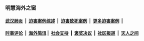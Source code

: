 
### 明慧海外之窗

####  [武汉肺炎](indexes/365.md?t=03120400) &nbsp;|&nbsp;  [迫害案例综述](indexes/328.md?t=03120400) &nbsp;|&nbsp; [迫害致死案例](indexes/277.md?t=03120400)  &nbsp;|&nbsp; [更多迫害案例](indexes/81.md?t=03120400)  &nbsp;|&nbsp; 
####  [时事评论](indexes/19.md?t=03120400) &nbsp;|&nbsp; [海外简讯](indexes/245.md?t=03120400)&nbsp;|&nbsp;  [社会支持](indexes/140.md?t=03120400) &nbsp;|&nbsp; [褒奖决议](indexes/282.md?t=03120400) &nbsp;|&nbsp; [社区报道](indexes/91.md?t=03120400)  &nbsp;|&nbsp; [天人之间](indexes/78.md?t=03120400) 

